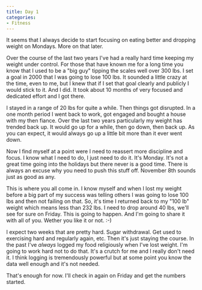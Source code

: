 ```yaml
---
title: Day 1
categories:
- Fitness
---
```


It seems that I always decide to start focusing on eating better and dropping weight on Mondays. More on that later.

Over the course of the last two years I've had a really hard time keeping my weight under control. For those that have known me for a long time you know that I used to be a "big guy" tipping the scales well over 300 lbs. I set a goal in 2000 that I was going to lose 100 lbs. It sounded a little crazy at the time, even to me, but I knew that if I set that goal clearly and publicly I would stick to it. And I did. It took about 10 months of very focused and dedicated effort and I got there.

I stayed in a range of 20 lbs for quite a while. Then things got disrupted. In a one month period I went back to work, got engaged and bought a house with my then fiance. Over the last two years particularly my weight has trended back up. It would go up for a while, then go down, then back up. As you can expect, it would always go up a little bit more than it ever went down.

Now I find myself at a point were I need to reassert more discipline and focus. I know what I need to do, I just need to do it. It's Monday. It's not a great time going into the holidays but there never is a good time. There is always an excuse why you need to push this stuff off. November 8th sounds just as good as any.

This is where you all come in. I know myself and when I lost my weight before a big part of my success was telling others I was going to lose 100 lbs and then not failing on that. So, it's time I returned back to my "100 lb" weight which means less than 232 lbs. I need to drop around 40 lbs, we'll see for sure on Friday. This is going to happen. And I'm going to share it with all of you. Wether you like it or not. :-)

I expect two weeks that are pretty hard. Sugar withdrawal. Get used to exercising hard and regularly again, etc. Then it's just staying the course. In the past I've _always_ logged my food religiously when I've lost weight. I'm going to work hard not to do that. It's a crutch for me and I really don't need it. I think logging is tremendously powerful but at some point you know the data well enough and it's not needed.

That's enough for now. I'll check in again on Friday and get the numbers started.
